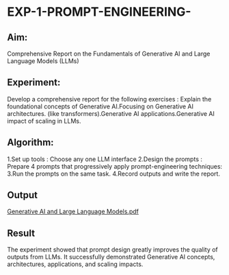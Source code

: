 # EXP-1-PROMPT-ENGINEERING-

## Aim: 
Comprehensive Report on the Fundamentals of Generative AI and Large Language Models (LLMs)

## Experiment: 
Develop a comprehensive report for the following exercises : Explain the foundational concepts of Generative AI.Focusing on Generative AI architectures. (like transformers).Generative AI applications.Generative AI impact of scaling in LLMs.

## Algorithm:
1.Set up tools : Choose any one LLM interface
2.Design the prompts : Prepare 4 prompts that progressively apply prompt-engineering techniques:
3.Run the prompts on the same task.
4.Record outputs and write the report.

## Output
[Generative AI and Large Language Models.pdf](https://github.com/<your-username>/<repo-name>/blob/main/GenerativeAI.pdf)




## Result
The experiment showed that prompt design greatly improves the quality of outputs from LLMs. It successfully demonstrated Generative AI concepts, architectures, applications, and scaling impacts.

